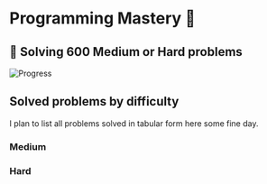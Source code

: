 # Programming Mastery :punch:

## :goal_net:  Solving 600 Medium or Hard problems 

![Progress](https://progress-bar.dev/47/?scale=600&title=InterviewGod&width=500&color=babaca&suffix=+problems+solved)

## Solved problems by difficulty
I plan to list all problems solved in tabular form here some fine day.

### Medium

### Hard

